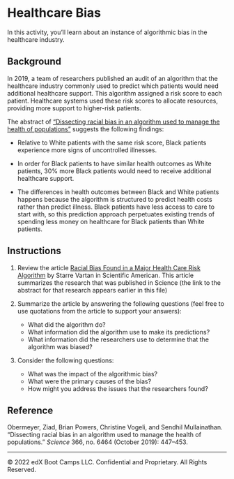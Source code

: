# Healthcare Bias

In this activity, you’ll learn about an instance of algorithmic bias in the healthcare industry.

## Background

In 2019, a team of researchers published an audit of an algorithm that the healthcare industry commonly used to predict which patients would need additional healthcare support. This algorithm assigned a risk score to each patient. Healthcare systems used these risk scores to allocate resources, providing more support to higher-risk patients.

The abstract of [“Dissecting racial bias in an algorithm used to manage the health of populations”](https://www.science.org/doi/full/10.1126/science.aax2342) suggests the following findings:

* Relative to White patients with the same risk score, Black patients experience more signs of uncontrolled illnesses.

* In order for Black patients to have similar health outcomes as White patients, 30% more Black patients would need to receive additional healthcare support.

* The differences in health outcomes between Black and White patients happens because the algorithm is structured to predict health costs rather than predict illness. Black patients have less access to care to start with, so this prediction approach perpetuates existing trends of spending less money on healthcare for Black patients than White patients.

## Instructions

1. Review the article [Racial Bias Found in a Major Health Care Risk Algorithm](https://www.scientificamerican.com/article/racial-bias-found-in-a-major-health-care-risk-algorithm/) by Starre Vartan in Scientific American. This article summarizes the research that was published in Science (the link to the abstract for that research appears earlier in this file)

2. Summarize the article by answering the following questions (feel free to use quotations from the article to support your answers):

    * What did the algorithm do?
    * What information did the algorithm use to make its predictions?
    * What information did the researchers use to determine that the algorithm was biased?

3. Consider the following questions:

    * What was the impact of the algorithmic bias?
    * What were the primary causes of the bias?
    * How might you address the issues that the researchers found?


## Reference
Obermeyer, Ziad, Brian Powers, Christine Vogeli, and Sendhil Mullainathan. “Dissecting racial bias in an algorithm used to manage the health of populations.” *Science* 366, no. 6464 (October 2019): 447–453.

---

© 2022 edX Boot Camps LLC. Confidential and Proprietary. All Rights Reserved.
